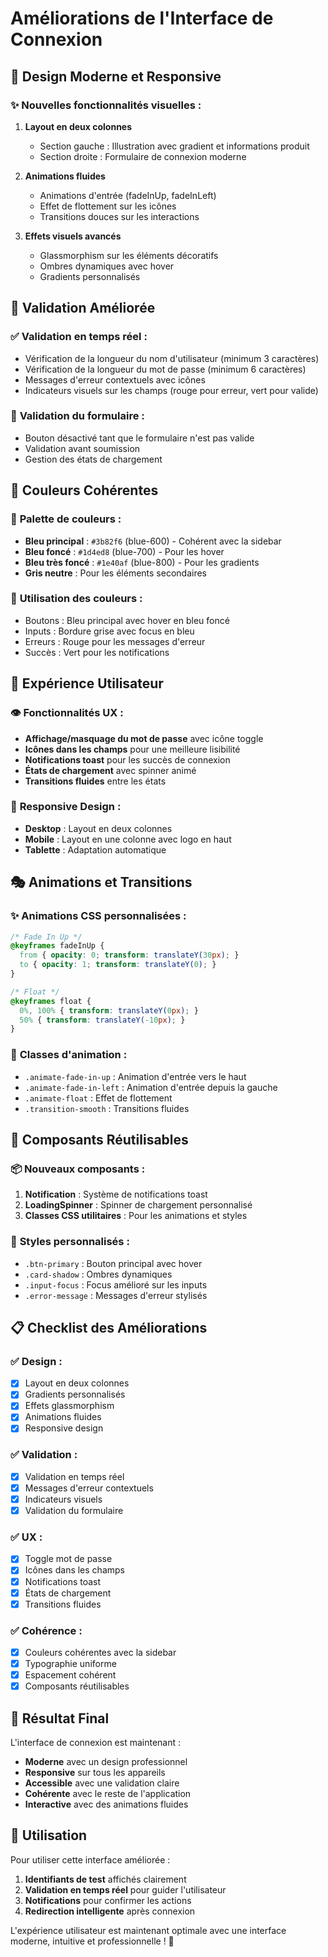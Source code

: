# Améliorations de l'Interface de Connexion

## 🎨 Design Moderne et Responsive

### ✨ **Nouvelles fonctionnalités visuelles :**

1. **Layout en deux colonnes**
   - Section gauche : Illustration avec gradient et informations produit
   - Section droite : Formulaire de connexion moderne

2. **Animations fluides**
   - Animations d'entrée (fadeInUp, fadeInLeft)
   - Effet de flottement sur les icônes
   - Transitions douces sur les interactions

3. **Effets visuels avancés**
   - Glassmorphism sur les éléments décoratifs
   - Ombres dynamiques avec hover
   - Gradients personnalisés

## 🔐 Validation Améliorée

### ✅ **Validation en temps réel :**
- Vérification de la longueur du nom d'utilisateur (minimum 3 caractères)
- Vérification de la longueur du mot de passe (minimum 6 caractères)
- Messages d'erreur contextuels avec icônes
- Indicateurs visuels sur les champs (rouge pour erreur, vert pour valide)

### 🎯 **Validation du formulaire :**
- Bouton désactivé tant que le formulaire n'est pas valide
- Validation avant soumission
- Gestion des états de chargement

## 🎨 Couleurs Cohérentes

### 🔵 **Palette de couleurs :**
- **Bleu principal** : `#3b82f6` (blue-600) - Cohérent avec la sidebar
- **Bleu foncé** : `#1d4ed8` (blue-700) - Pour les hover
- **Bleu très foncé** : `#1e40af` (blue-800) - Pour les gradients
- **Gris neutre** : Pour les éléments secondaires

### 🎨 **Utilisation des couleurs :**
- Boutons : Bleu principal avec hover en bleu foncé
- Inputs : Bordure grise avec focus en bleu
- Erreurs : Rouge pour les messages d'erreur
- Succès : Vert pour les notifications

## 🚀 Expérience Utilisateur

### 👁️ **Fonctionnalités UX :**
- **Affichage/masquage du mot de passe** avec icône toggle
- **Icônes dans les champs** pour une meilleure lisibilité
- **Notifications toast** pour les succès de connexion
- **États de chargement** avec spinner animé
- **Transitions fluides** entre les états

### 📱 **Responsive Design :**
- **Desktop** : Layout en deux colonnes
- **Mobile** : Layout en une colonne avec logo en haut
- **Tablette** : Adaptation automatique

## 🎭 Animations et Transitions

### ✨ **Animations CSS personnalisées :**
```css
/* Fade In Up */
@keyframes fadeInUp {
  from { opacity: 0; transform: translateY(30px); }
  to { opacity: 1; transform: translateY(0); }
}

/* Float */
@keyframes float {
  0%, 100% { transform: translateY(0px); }
  50% { transform: translateY(-10px); }
}
```

### 🎯 **Classes d'animation :**
- `.animate-fade-in-up` : Animation d'entrée vers le haut
- `.animate-fade-in-left` : Animation d'entrée depuis la gauche
- `.animate-float` : Effet de flottement
- `.transition-smooth` : Transitions fluides

## 🔧 Composants Réutilisables

### 📦 **Nouveaux composants :**
1. **Notification** : Système de notifications toast
2. **LoadingSpinner** : Spinner de chargement personnalisé
3. **Classes CSS utilitaires** : Pour les animations et styles

### 🎨 **Styles personnalisés :**
- `.btn-primary` : Bouton principal avec hover
- `.card-shadow` : Ombres dynamiques
- `.input-focus` : Focus amélioré sur les inputs
- `.error-message` : Messages d'erreur stylisés

## 📋 Checklist des Améliorations

### ✅ **Design :**
- [x] Layout en deux colonnes
- [x] Gradients personnalisés
- [x] Effets glassmorphism
- [x] Animations fluides
- [x] Responsive design

### ✅ **Validation :**
- [x] Validation en temps réel
- [x] Messages d'erreur contextuels
- [x] Indicateurs visuels
- [x] Validation du formulaire

### ✅ **UX :**
- [x] Toggle mot de passe
- [x] Icônes dans les champs
- [x] Notifications toast
- [x] États de chargement
- [x] Transitions fluides

### ✅ **Cohérence :**
- [x] Couleurs cohérentes avec la sidebar
- [x] Typographie uniforme
- [x] Espacement cohérent
- [x] Composants réutilisables

## 🎯 Résultat Final

L'interface de connexion est maintenant :
- **Moderne** avec un design professionnel
- **Responsive** sur tous les appareils
- **Accessible** avec une validation claire
- **Cohérente** avec le reste de l'application
- **Interactive** avec des animations fluides

## 🚀 Utilisation

Pour utiliser cette interface améliorée :

1. **Identifiants de test** affichés clairement
2. **Validation en temps réel** pour guider l'utilisateur
3. **Notifications** pour confirmer les actions
4. **Redirection intelligente** après connexion

L'expérience utilisateur est maintenant optimale avec une interface moderne, intuitive et professionnelle ! 🎉


